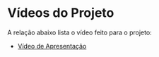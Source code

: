 # Vídeos do Projeto
A relação abaixo lista o vídeo feito para o projeto:
 - [Vídeo de Apresentação](/ApresentacaoMindMate.mp4)

